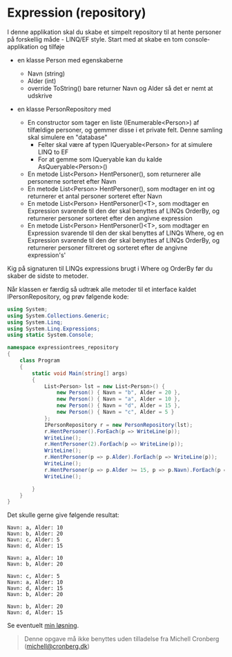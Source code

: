 ﻿# Expression (repository)

I denne applikation skal du skabe et simpelt repository til at hente personer på forskellig måde - LINQ/EF style. Start med at
skabe en tom console-applikation og tilføje 

- en klasse Person med egenskaberne
	- Navn (string)
	- Alder (int)
	- override ToString()
		bare returner Navn og Alder så det er nemt at udskrive

- en klasse PersonRepository med
	- En constructor som tager en liste (IEnumerable\<Person\>) af tilfældige personer, og gemmer disse i et private felt. Denne samling skal simulere
	en "database"
		- Felter skal være af typen IQueryable\<Person\> for at simulere LINQ to EF
		- For at gemme som IQueryable kan du kalde AsQueryable\<Person\>()
	- En metode List\<Person\> HentPersoner(), som returnerer alle personerne sorteret efter Navn
	- En metode List\<Person\> HentPersoner(), som modtager en int og returnerer et antal personer sorteret efter Navn
	- En metode List\<Person\> HentPersoner()\<T\>, som modtager en Expression svarende til den der skal benyttes af LINQs OrderBy, og returnerer personer sorteret efter den angivne expression
	- En metode List\<Person\> HentPersoner()\<T\>, som modtager en Expression svarende til den der skal benyttes af LINQs Where, og en Expression svarende til den der skal benyttes af LINQs OrderBy, og returnerer personer filtreret og sorteret efter de angivne expression's'

Kig på signaturen til LINQs expressions brugt i Where og OrderBy før du skaber de sidste to metoder.

Når klassen er færdig så udtræk alle metoder til et interface kaldet IPersonRepository, og prøv følgende kode:

```csharp
using System;
using System.Collections.Generic;
using System.Linq;
using System.Linq.Expressions;
using static System.Console;

namespace expressiontrees_repository
{
    class Program
    {
        static void Main(string[] args)
        {
            List<Person> lst = new List<Person>() {
                new Person() { Navn = "b", Alder = 20 },
                new Person() { Navn = "a", Alder = 10 },
                new Person() { Navn = "d", Alder = 15 },
                new Person() { Navn = "c", Alder = 5 }
            };
            IPersonRepository r = new PersonRepository(lst);
            r.HentPersoner().ForEach(p => WriteLine(p));
            WriteLine();
            r.HentPersoner(2).ForEach(p => WriteLine(p));
            WriteLine();
            r.HentPersoner(p => p.Alder).ForEach(p => WriteLine(p));
            WriteLine();
            r.HentPersoner(p => p.Alder >= 15, p => p.Navn).ForEach(p => WriteLine(p));
            WriteLine();

        }
    }
}
```

Det skulle gerne give følgende resultat:

```
Navn: a, Alder: 10
Navn: b, Alder: 20
Navn: c, Alder: 5
Navn: d, Alder: 15

Navn: a, Alder: 10
Navn: b, Alder: 20

Navn: c, Alder: 5
Navn: a, Alder: 10
Navn: d, Alder: 15
Navn: b, Alder: 20

Navn: b, Alder: 20
Navn: d, Alder: 15
```

Se eventuelt [min løsning](https://github.com/devcronberg/undervisning-cs-opgaver/blob/master/expressiontrees-repository/Program.cs).


<!-- footerstart -->
> Denne opgave må ikke benyttes uden tilladelse fra Michell Cronberg (michell@cronberg.dk)
<!-- footerslut -->
